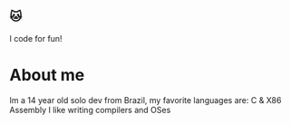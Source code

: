 ## 🐱 
I code for fun!

# About me
Im a 14 year old solo dev from Brazil, my favorite languages are: C & X86 Assembly
I like writing compilers and OSes
